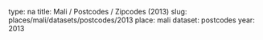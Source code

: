 type: na
title: Mali / Postcodes / Zipcodes (2013)
slug: places/mali/datasets/postcodes/2013
place: mali
dataset: postcodes
year: 2013

